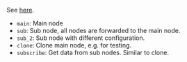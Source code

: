 
See [here](../building_networks.md).

  * `main`: Main node
  * `sub`: Sub node, all nodes are forwarded to the main node.
  * `sub_2`: Sub node with different configuration.
  * `clone`: Clone main node, e.g. for testing.
  * `subscribe`: Get data from sub nodes. Similar to clone.
